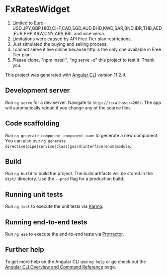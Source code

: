 # FxRatesWidget

1. Limited to Euro-USD,JPY,GBP,HKD,CHF,CAD,SGD,AUD,BHD,KWD,SAR,BND,IDR,THB,AED,EUR,PHP,KRW,CNY,ARS,BRL and vice versa.
2. Limitations were caused by API Free Tier plan restrictions.
3. Just simulated the buying and selling process.
4. I cannot serve it live online because http is the only one available in Free Tier plan.
5. Please clone, "npm install", "ng serve -o" this project to test it. Thank you.

This project was generated with [Angular CLI](https://github.com/angular/angular-cli) version 11.2.4.

## Development server

Run `ng serve` for a dev server. Navigate to `http://localhost:4200/`. The app will automatically reload if you change any of the source files.

## Code scaffolding

Run `ng generate component component-name` to generate a new component. You can also use `ng generate directive|pipe|service|class|guard|interface|enum|module`.

## Build

Run `ng build` to build the project. The build artifacts will be stored in the `dist/` directory. Use the `--prod` flag for a production build.

## Running unit tests

Run `ng test` to execute the unit tests via [Karma](https://karma-runner.github.io).

## Running end-to-end tests

Run `ng e2e` to execute the end-to-end tests via [Protractor](http://www.protractortest.org/).

## Further help

To get more help on the Angular CLI use `ng help` or go check out the [Angular CLI Overview and Command Reference](https://angular.io/cli) page.
